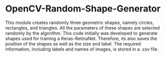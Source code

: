 # OpenCV-Random-Shape-Generator
This module creates randomly three geometric shapes, namely circles, rectangles, and triangles. All the parameters of these shapes are selected randomly by the algorithm. This code initially was developed to generate shapes used for training a Keras-RetinaNet. Therefore, its also saves the position of the shapes as well as the size and label. The required information, including labels and names of images, is stored in a .csv file.
